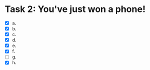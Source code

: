 # Task 2: You've just won a phone!

- [X] a.
- [X] b.
- [X] c.
- [X] d.
- [X] e.
- [X] f.
- [ ] g.
- [X] h.
